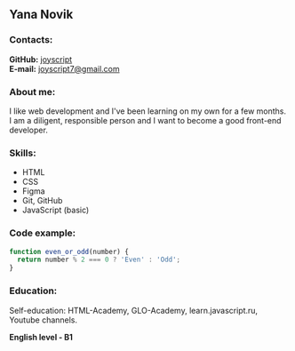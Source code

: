 ## Yana Novik

### Contacts:

**GitHub:** [joyscript](https://github.com/joyscript)<br>
**E-mail:** joyscript7@gmail.com

### About me:

I like web development and I've been learning on my own for a few months. I am a diligent, responsible person and I want to become a good front-end developer.

### Skills:

- HTML
- CSS
- Figma
- Git, GitHub
- JavaScript (basic)

### Code example:

```javascript
function even_or_odd(number) {
  return number % 2 === 0 ? 'Even' : 'Odd';
}
```

### Education:

Self-education: HTML-Academy, GLO-Academy, learn.javascript.ru, Youtube channels.

**English level - B1**
